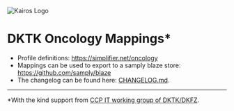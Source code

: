 ![Kairos Logo](https://www.kairos.de/app/uploads/kairos-logo-blue_iqvia.png "Kairos Logo")

DKTK Oncology Mappings*
======================

* Profile definitions: https://simplifier.net/oncology
* Mappings can be used to export to a samply blaze store: https://github.com/samply/blaze
* The changelog can be found here: [CHANGELOG.md](CHANGELOG.md).

---
*With the kind support from  [CCP IT working group of DKTK/DKFZ](https://dktk.dkfz.de/en/clinical-platform/working-groups-partners/ccp-it).
